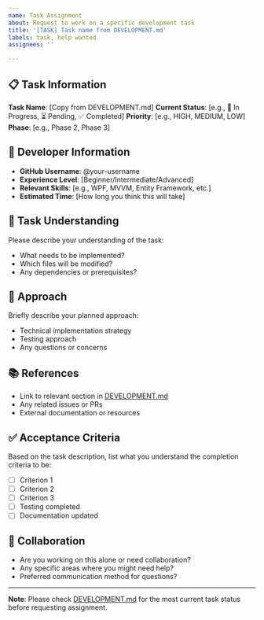 ```yaml
---
name: Task Assignment
about: Request to work on a specific development task
title: '[TASK] Task name from DEVELOPMENT.md'
labels: task, help wanted
assignees: ''

---
```


## 📋 Task Information
**Task Name**: [Copy from DEVELOPMENT.md]
**Current Status**: [e.g., 🔄 In Progress, ⏳ Pending, ✅ Completed]
**Priority**: [e.g., HIGH, MEDIUM, LOW]
**Phase**: [e.g., Phase 2, Phase 3]

## 👤 Developer Information
- **GitHub Username**: @your-username
- **Experience Level**: [Beginner/Intermediate/Advanced]
- **Relevant Skills**: [e.g., WPF, MVVM, Entity Framework, etc.]
- **Estimated Time**: [How long you think this will take]

## 📝 Task Understanding
Please describe your understanding of the task:
- What needs to be implemented?
- Which files will be modified?
- Any dependencies or prerequisites?

## 🎯 Approach
Briefly describe your planned approach:
- Technical implementation strategy
- Testing approach
- Any questions or concerns

## 📚 References
- Link to relevant section in [DEVELOPMENT.md](../DEVELOPMENT.md)
- Any related issues or PRs
- External documentation or resources

## ✅ Acceptance Criteria
Based on the task description, list what you understand the completion criteria to be:
- [ ] Criterion 1
- [ ] Criterion 2
- [ ] Criterion 3
- [ ] Testing completed
- [ ] Documentation updated

## 🤝 Collaboration
- Are you working on this alone or need collaboration?
- Any specific areas where you might need help?
- Preferred communication method for questions?

---

**Note**: Please check [DEVELOPMENT.md](../DEVELOPMENT.md) for the most current task status before requesting assignment.